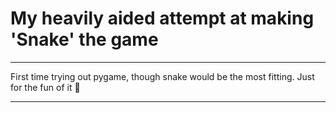 # My heavily aided attempt at making 'Snake' the game
_____________________________________________________
First time trying out pygame,
though snake would be the most fitting.
Just for the fun of it :snake:
_____________________________________________________
